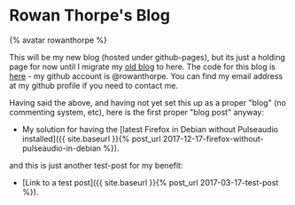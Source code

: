 # Rowan Thorpe's Blog

{% avatar rowanthorpe %}

This will be my new blog (hosted under github-pages), but its just a holding page for now until I migrate my
[old blog](https://rowanthorpe.wordpress.com) to here. The code for this blog is
[here](https://github.com/rowanthorpe/rowanthorpe.github.io) - my github account is @rowanthorpe. You can
find my email address at my github profile if you need to contact me.

Having said the above, and having not yet set this up as a proper "blog" (no commenting system, etc), here
is the first proper "blog post" anyway:

* My solution for having the
  [latest Firefox in Debian without Pulseaudio installed]({{ site.baseurl }}{% post_url 2017-12-17-firefox-without-pulseaudio-in-debian %}).

and this is just another test-post for my benefit:

* [Link to a test post]({{ site.baseurl }}{% post_url 2017-03-17-test-post %}).
